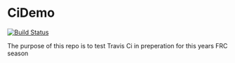 # CiDemo

<a href="https://travis-ci.org/timtim17/CiDemo"><img src="#" alt="Build Status" title="Build Status" id="build-status-img"></a>

The purpose of this repo is to test Travis Ci in preperation for this years FRC season

<script>
// attatch the current time in milliseconds to ensure the browser doesn't cache the image
var date = new Date();
var dateString = date.getMonth().toString() + date.getDate().toString() + date.getYear().toString() + date.getMilliseconds().toString();
document.getElementById('build-status-img').src = "http://dev.imjac.in/travis/timtim17/CiDemo?nocache=" + dateString;
</script>
